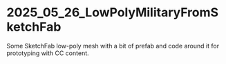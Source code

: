 # 2025_05_26_LowPolyMilitaryFromSketchFab
Some SketchFab low-poly mesh with a bit of prefab and code around it for prototyping with CC content.
